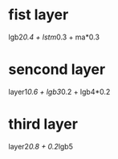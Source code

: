 # fist layer
lgb2*0.4 + lstm*0.3 + ma*0.3
# sencond layer
layer1*0.6 + lgb3*0.2 + lgb4*0.2 
# third layer
layer2*0.8 + 0.2*lgb5 

